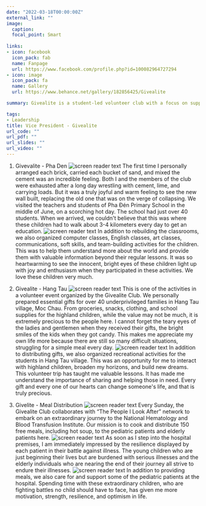 ```yaml
---
date: "2022-03-18T00:00:00Z"
external_link: ""
image:
  caption: 
  focal_point: Smart
  
links:
- icon: facebook
  icon_pack: fab
  name: Fanpage
  url: https://www.facebook.com/profile.php?id=100082964727294
- icon: image
  icon_pack: fa
  name: Gallery
  url: https://www.behance.net/gallery/182856425/Givealite

summary: Givealite is a student-led volunteer club with a focus on supporting ethnic minorities. We engaged in impactful projects such as reconstructing Pha Đén Primary School, organizing educational activities, and supporting underprivileged families in Hang Tau village. Our involvement in meal distribution at the National Hematology and Blood Transfusion Institute provided emotional support to patients. These experiences deepened my understanding of gratitude, resilience, and the importance of helping others.These experiences have not only broadened my horizons but also instilled in me a deep sense of gratitude, resilience, and the importance of helping those in need.

tags:
- Leadership
title: Vice President - Givealite
url_code: ""
url_pdf: ""
url_slides: ""
url_video: ""
---
```


1. Givevalite - Pha Den
![screen reader text](givealite_pden2.jpg "")
The first time I personally arranged each brick, carried each bucket of sand, and mixed the cement was an incredible feeling. Both I and the members of the club were exhausted after a long day wrestling with cement, lime, and carrying loads. But it was a truly joyful and warm feeling to see the new wall built, replacing the old one that was on the verge of collapsing. We visited the teachers and students of Pha Đén Primary School in the middle of June, on a scorching hot day. The school had just over 40 students. When we arrived, we couldn't believe that this was where these children had to walk about 3-4 kilometers every day to get an education. 
![screen reader text](givealite_pden.jpg "")
In addition to rebuilding the classrooms, we also organized computer classes, English classes, art classes, communications, soft skills, and team-building activities for the children. This was to help them understand more about the world and provide them with valuable information beyond their regular lessons. It was so heartwarming to see the innocent, bright eyes of these children light up with joy and enthusiasm when they participated in these activities. We love these children very much.

2. Givealite - Hang Tau
![screen reader text](givealite_hangtau1.jpg "")
This is one of the activities in a volunteer event organized by the Givealite Club. We personally prepared essential gifts for over 40 underprivileged families in Hang Tau village, Moc Chau. From groceries, snacks, clothing, and school supplies for the highland children, while the value may not be much, it is extremely precious to the people here. I cannot forget the teary eyes of the ladies and gentlemen when they received their gifts, the bright smiles of the kids when they got candy. This makes me appreciate my own life more because there are still so many difficult situations, struggling for a simple meal every day.
![screen reader text](givealite_htau2.jpg "")
In addition to distributing gifts, we also organized recreational activities for the students in Hang Tau village. This was an opportunity for me to interact with highland children, broaden my horizons, and build new dreams. This volunteer trip has taught me valuable lessons. It has made me understand the importance of sharing and helping those in need. Every gift and every one of our hearts can change someone's life, and that is truly precious.

3. Givelite - Meal Distribution
![screen reader text](givealite_cover.png "")
Every Sunday, the Givealite Club collaborates with “The People I Look After” network to embark on an extraordinary journey to the National Hematology and Blood Transfusion Institute. Our mission is to cook and distribute 150 free meals, including hot soup, to the pediatric patients and elderly patients here.
![screen reader text](givealite_pcom.jpg "")
As soon as I step into the hospital premises, I am immediately impressed by the resilience displayed by each patient in their battle against illness. The young children who are just beginning their lives but are burdened with serious illnesses and the elderly individuals who are nearing the end of their journey all strive to endure their illnesses. 
![screen reader text](givealite_pcom2.jpg "")
In addition to providing meals, we also care for and support some of the pediatric patients at the hospital. Spending time with these extraordinary children, who are fighting battles no child should have to face, has given me more motivation, strength, resilience, and optimism in life.

